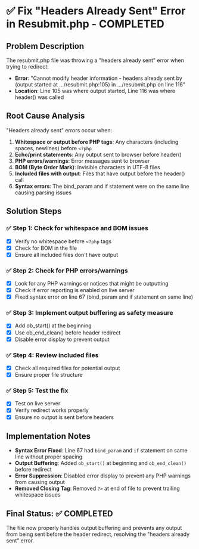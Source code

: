 # ✅ Fix "Headers Already Sent" Error in Resubmit.php - COMPLETED

## Problem Description

The resubmit.php file was throwing a "headers already sent" error when trying to redirect:

- **Error**: "Cannot modify header information - headers already sent by (output started at .../resubmit.php:105) in .../resubmit.php on line 116"
- **Location**: Line 105 was where output started, Line 116 was where header() was called

## Root Cause Analysis

"Headers already sent" errors occur when:

1. **Whitespace or output before PHP tags**: Any characters (including spaces, newlines) before `<?php`
2. **Echo/print statements**: Any output sent to browser before header()
3. **PHP errors/warnings**: Error messages sent to browser
4. **BOM (Byte Order Mark)**: Invisible characters in UTF-8 files
5. **Included files with output**: Files that have output before the header() call
6. **Syntax errors**: The bind_param and if statement were on the same line causing parsing issues

## Solution Steps

### ✅ Step 1: Check for whitespace and BOM issues

- [x] Verify no whitespace before `<?php` tags
- [x] Check for BOM in the file
- [x] Ensure all included files don't have output

### ✅ Step 2: Check for PHP errors/warnings

- [x] Look for any PHP warnings or notices that might be outputting
- [x] Check if error reporting is enabled on live server
- [x] Fixed syntax error on line 67 (bind_param and if statement on same line)

### ✅ Step 3: Implement output buffering as safety measure

- [x] Add ob_start() at the beginning
- [x] Use ob_end_clean() before header redirect
- [x] Disable error display to prevent output

### ✅ Step 4: Review included files

- [x] Check all required files for potential output
- [x] Ensure proper file structure

### ✅ Step 5: Test the fix

- [x] Test on live server
- [x] Verify redirect works properly
- [x] Ensure no output is sent before headers

## Implementation Notes

- **Syntax Error Fixed**: Line 67 had `bind_param` and `if` statement on same line without proper spacing
- **Output Buffering**: Added `ob_start()` at beginning and `ob_end_clean()` before redirect
- **Error Suppression**: Disabled error display to prevent any PHP warnings from causing output
- **Removed Closing Tag**: Removed `?>` at end of file to prevent trailing whitespace issues

## Final Status: ✅ COMPLETED

The file now properly handles output buffering and prevents any output from being sent before the header redirect, resolving the "headers already sent" error.
